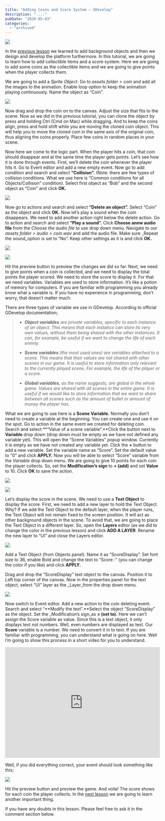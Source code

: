 ```yaml
---
title: "Adding Coins and Score System – GDevelop"
description: "...."
pubDate: "2020-05-03"
categories: 
  - "archived"
---
```


[![](/images/00_GDevelop_Tutorial_for_beginners.PNG)](https://1.bp.blogspot.com/-ooaAnBJVIVI/XpyZp6wIMkI/AAAAAAAALFU/W0VAzxGoDhUpYFr_B7oKG-MB85uJSOmIwCPcBGAYYCw/s1600/00_GDevelop_Tutorial_for_beginners.PNG)  

  

In the [previous lesson](https://www.buddhilive.com/2020/05/adding-background-objects-to-game.html) we learned to add background objects and then we design and develop the platform furthermore. In this tutorial, we are going to learn how to add collectible items and a score system. Here we are going to add some coins as the collectible items and we are going to give points when the player collects them.

  

We are going to add a _Sprite Object_. Go to _assets folder > coin_ and add all the images to the animation. Enable loop option to keep the animation playing continuously. Name the object as “Coin”.

  

[![](/images/43.coin.PNG)](https://1.bp.blogspot.com/-cQClkdyo1oE/Xq79ePk4OyI/AAAAAAAALUo/EvxGj_Q1M-wWOxOz7tynasoCXiACoVZ7ACLcBGAsYHQ/s1600/43.coin.PNG)

  

Now drag and drop the coin on to the canvas. Adjust the size that fits to the scene. Now as we did in the previous tutorial, you can clone the object by press and holding Ctrl (Cmd on Mac) while dragging. And to keep the coins align, press and hold shift while you are moving the cloned coin object. This will help you to move the cloned coin in the same axis of the original coin, thus aligning the coins properly. Place few coins in random places in your scene.  
  

Now here we come to the logic part. When the player hits a coin, that coin should disappear and at the same time the player gets points. Let’s see how it is done through events. First, we’ll delete the coin whenever the player hits it. Go to Event editor and add a new empty event. Now go to add condition and search and select **“Collision”.** (Note: there are few types of collision conditions. What we use here is “Common conditions for all Objects/Collision” condition). Select first object as “Bob” and the second object as “Coin” and click **OK.**  
  

[![](/images/44.coin.PNG)](https://1.bp.blogspot.com/-tB7dAiJ7DxI/Xq79xvuoFyI/AAAAAAAALUw/b9POzJ0YJ4Y25oUDxD7Tb4sfIpL9TRXBwCLcBGAsYHQ/s1600/44.coin.PNG)

  

Now go to actions and search and select **“Delete an object”.** Select “Coin” as the object and click **OK.** Now let’s play a sound when the coin disappears. We need to add another action right below the delete action. Go to action and search and select **“Play a sound”.** Click **Choose anew audio file** from the _Choose the audio file to use_ drop down menu. Navigate to our _assets folder > audio > coin.wav_ and add the audio file. Make sure _Repeat the sound_option is set to “No”. Keep other settings as it is and click **OK.**

  

[![](/images/45.coin.PNG)](https://1.bp.blogspot.com/-E9H6RvspBpo/Xq7-Fvu_0OI/AAAAAAAALU4/Vw56kCal4nYaLhIFNGYrAsOrcC1w-ZsQwCLcBGAsYHQ/s1600/45.coin.PNG)

  

  

[![](/images/46.coin.PNG)](https://1.bp.blogspot.com/-OxmfB971R_c/Xq7-_6uYvVI/AAAAAAAALVE/T6AC3C6A33MA3J31NHMvgHf8rritUxadQCLcBGAsYHQ/s1600/46.coin.PNG)

  
Hit the preview button to preview the changes we did so far. Next, we need to give points when a coin is collected, and we need to display the total points the player scored. We need to store the score to display it. For that we need variables. Variables are used to store information. It’s like a potion of memory for computers. If you are familiar with programming you already know what a variable is. If you have no experience in programming, don’t worry, that doesn’t matter much.  
  

There are three types of variable we use in GDevelop. According to official GDevelop documentation;  
  

> - _**Object variables** are private variables, specific to each instance of an object. This means that each instance can store its very own values, without them being shared with the other instances. It can, for example, be useful if we want to change the life of each enemy._
> 
> - _**Scene variables** (the most used ones) are variables attached to a scene. This means that their values are not shared with other scenes in our game. It is useful to store information only relevant to the currently played scene. For example, the life of the player or a score._
> 
> - _**Global variables**, as the name suggests, are global in the whole game. Values are shared with all scenes in the entire game. It is useful if we would like to store information that we want to share between all scenes such as the amount of bullet or amount of money the player has._

  

  

What we are going to use here is a **Scene Variable.** Normally you don’t need to create a variable at the beginning. You can create one and use it on the spot. Go to action in the same event we created for deleting coin. Search and select **“Value of a scene variable”.**Click the button next to **Variable** drop down (drop down must be empty as we have not defined any variable yet). This will open the “Scene Variables” popup window. Currently it is empty as we have not created any variable yet. Click the **+** button to add a new variable. Set the variable name as “Score”. Set the default value to “0” and click **APPLY.** Now you will be able to select “Score” variable from the _Variable_ drop down menu. We are going to give 10 points for each coin the player collects. So, set the **Modification’s sign** to **\+ (add)** and set **Value** to 10. Click **OK** to save the action.  
  

[![](/images/48.variable.PNG)](https://1.bp.blogspot.com/-fDGg_eyr61o/Xq7_jkVMZqI/AAAAAAAALVU/Z47z_ir26sseZ45DMHI65xXNVP0hLKZ2ACLcBGAsYHQ/s1600/48.variable.PNG)

  
  

[![](/images/47.score.PNG)](https://1.bp.blogspot.com/-5G9IneaaOBE/Xq7_RxWgwQI/AAAAAAAALVM/gEuCqXpTjRsWEiGkTFXsN4bM14g_WwT4wCLcBGAsYHQ/s1600/47.score.PNG)

  

Let’s display the score in the scene. We need to use a **Text Object** to display the score. First, we need to add a new layer to hold the Text Object. Why? If we add the Text Object to the default layer, when the player runs, the Text Object will not remain fixed to the screen position. It will act as other background objects in the scene. To avoid that, we are going to place the Text Object in a different layer. So, open the **Layers** editor (as we did to change the color in the previous lesson) and click **ADD A LAYER**. Rename the new layer to “UI” and close the Layers editor.  
  

[![](/images/49.layer.PNG)](https://1.bp.blogspot.com/-D6i9XqQZ2sQ/Xq7_vMjiZzI/AAAAAAAALVY/38pxXKn4bSY2u1JzU_2kveFiEfshTznqACLcBGAsYHQ/s1600/49.layer.PNG)

  

Add a Text Object (from Objects panel). Name it as “ScoreDisplay”. Set font size to 36, enable Bold and change the text to “Score :” (you can change the color if you like) and click **APPLY.**

  

Drag and drop the “ScoreDisplay” text object to the canvas. Position it to Left top corner of the canvas. Now in the properties panel for the text object, select “UI” layer as the _Layer_from the drop down menu.  
  

[![](/images/51.layer.png)](https://1.bp.blogspot.com/-TJTGy2g0S0k/Xq8ADdF924I/AAAAAAAALVk/Etlv2bkfb9Iz7R1LVRz5R9kTs-ff6QoPwCLcBGAsYHQ/s1600/51.layer.png)

  

Now switch to Event editor. Add a new action to the coin deleting event. Search and select “**Modify the text”.**Select the object “ScoreDisplay” as the object. Set the _Modification’s sign_as **\= (set to).** Here we can’t assign the Score variable as value. Since this is a text object, it only displays text not numbers. Well, even numbers are displayed as text. Our **Score** variable is a number. We need to convert it in to text. If you are familiar with programming, you can understand what is going on here. Well I’m going to show this process in a short video for you to understand.  
  

<iframe allowfullscreen data-thumbnail-src="https://i.ytimg.com/vi/EPQtfIXnPEw/0.jpg" frameborder="0" height="360" src="https://www.youtube.com/embed/EPQtfIXnPEw?feature=player_embedded" width="100%"></iframe>

  

  

Well, if you did everything correct, your event should look something like this;

  

[![](/images/52.event.PNG)](https://1.bp.blogspot.com/--0n5dNJqWGE/Xq8AK5HM6WI/AAAAAAAALVo/MFcw-Txis9sWXrm3bRv017mxRMspBg9owCLcBGAsYHQ/s1600/52.event.PNG)

  

Hit the preview button and preview the game. And voila! The score shows for each coin the player collects. In the [next lesson](https://www.buddhilive.com/2020/05/adding-enemies-to-game-gdevelop.html) we are going to learn another important thing.

If you have any doubts in this lesson. Please feel free to ask it in the comment section below.

